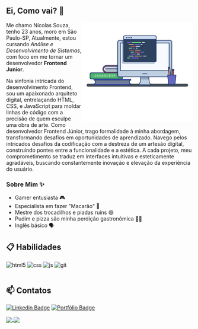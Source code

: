 ## Ei, Como vai? 👋

<img align="right" src="image.png" width="300"/> 

Me chamo Nícolas Souza, tenho 23 anos, moro em São Paulo-SP, Atualmente, estou cursando *Análise e Desenvolvimento de Sistemas*, com foco em me tornar um desenvolvedor **Frontend Junior**.

Na sinfonia intricada do desenvolvimento Frontend, sou um apaixonado arquiteto digital, entrelaçando HTML, CSS, e JavaScript para moldar linhas de código com a precisão de quem esculpe uma obra de arte. Como desenvolvedor Frontend Júnior, trago formalidade à minha abordagem, transformando desafios em oportunidades de aprendizado. Navego pelos intricados desafios da codificação com a destreza de um artesão digital, construindo pontes entre a funcionalidade e a estética. A cada projeto, meu comprometimento se traduz em interfaces intuitivas e esteticamente agradáveis, buscando constantemente inovação e elevação da experiência do usuário.

### Sobre Mim ✨

- Gamer entusiasta 🎮
- Especialista em fazer "Macarão" 🌿
- Mestre dos trocadilhos e piadas ruins 😄
- Pudim e pizza são minha perdição gastronômica 🍮🍕
- Inglês básico 🗣️

## 📋 Habilidades

<div style="display: inline_block">
  <img align="center" alt="html5" src="https://img.shields.io/badge/HTML5-E34F26?style=for-the-badge&logo=html5&logoColor=white" />
  <img align="center" alt="css" src="https://img.shields.io/badge/CSS3-1572B6?style=for-the-badge&logo=css3&logoColor=white" />
  <img align="center" alt="js" src="https://img.shields.io/badge/JavaScript-F7DF1E?style=for-the-badge&logo=javascript&logoColor=black" />
  <img align="center" alt="git" src="https://img.shields.io/badge/git-%23F05033.svg?style=for-the-badge&logo=git&logoColor=white" />
</div><br/>

## 📫 Contatos

[![Linkedin Badge](https://img.shields.io/badge/Nícolas%20Souza-2D425E?style=flat&logo=Linkedin&logoColor=white&link=https://www.linkedin.com/in/nícolas-souza-6082542a7/)](https://www.linkedin.com/in/nícolas-souza-6082542a7/) 
[![Portfólio Badge](https://img.shields.io/badge/Portfólio-2D425E?style=flat&logo=nginx&logoColor=white&link=https://nickdev.netlify.app/)](https://nickdev.netlify.app/) 

<a href="https://github.com/nicksouzadev/github-readme-stats">
  <img height=150 align="center" src="https://github-readme-stats.vercel.app/api?username=nicksouzadev" />
</a>
<a href="https://github.com/nicksouzadev/convoychat">
  <img height=150 align="center" src="https://github-readme-stats.vercel.app/api/top-langs/?username=nicksouzadev&layout=donut&langs_count=8&card_width=270" />
</a>

